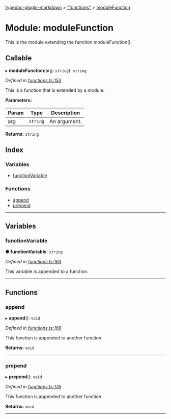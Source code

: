 [typedoc-plugin-markdown](../README.md) > ["functions"](../modules/_functions_.md) > [moduleFunction](../modules/_functions_.modulefunction.md)

# Module: moduleFunction

This is the module extending the function moduleFunction().

## Callable
▸ **moduleFunction**(arg: *`string`*): `string`

*Defined in [functions.ts:153](https://github.com/tgreyuk/typedoc-plugin-markdown/blob/master/examples/src/functions.ts#L153)*

This is a function that is extended by a module.

**Parameters:**

| Param | Type | Description |
| ------ | ------ | ------ |
| arg | `string` |  An argument. |

**Returns:** `string`

## Index

### Variables

* [functionVariable](_functions_.modulefunction.md#functionvariable)

### Functions

* [append](_functions_.modulefunction.md#append)
* [prepend](_functions_.modulefunction.md#prepend)

---

## Variables

<a id="functionvariable"></a>

###  functionVariable

**● functionVariable**: *`string`*

*Defined in [functions.ts:163](https://github.com/tgreyuk/typedoc-plugin-markdown/blob/master/examples/src/functions.ts#L163)*

This variable is appended to a function.

___

## Functions

<a id="append"></a>

###  append

▸ **append**(): `void`

*Defined in [functions.ts:169](https://github.com/tgreyuk/typedoc-plugin-markdown/blob/master/examples/src/functions.ts#L169)*

This function is appended to another function.

**Returns:** `void`

___
<a id="prepend"></a>

###  prepend

▸ **prepend**(): `void`

*Defined in [functions.ts:176](https://github.com/tgreyuk/typedoc-plugin-markdown/blob/master/examples/src/functions.ts#L176)*

This function is appended to another function.

**Returns:** `void`

___

